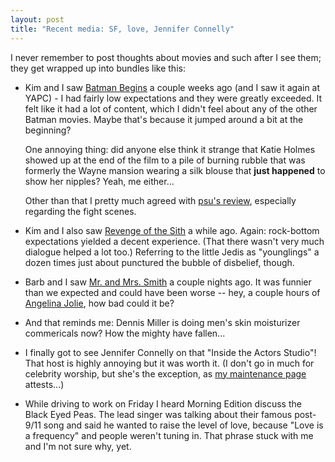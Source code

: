 ```yaml
---
layout: post
title: "Recent media: SF, love, Jennifer Connelly"
---
```




<p>I never remember to post thoughts about movies and such after I see them; they get wrapped up into bundles like this:</p>

<p><ul>
 <li>Kim and I saw <a href="http://imdb.com/title/tt0372784/">Batman Begins</a> a couple weeks ago (and I saw it again at YAPC) - I had fairly low expectations and they were greatly exceeded. It felt like it had a lot of content, which I didn't feel about any of the other Batman movies. Maybe that's because it jumped around a bit at the beginning? 

<p>One annoying thing: did anyone else think it strange that Katie Holmes showed up at the end of the film to a pile of burning rubble that was formerly the Wayne mansion wearing a silk blouse that <b>just happened</b> to show her nipples? Yeah, me either...</p>

<p>Other than that I pretty much agreed with <a href="http://www.tgr.com/weblog/archives/000387.html">psu's review</a>, especially regarding the fight scenes.
</li>

<p><li>Kim and I also saw <a href="http://imdb.com/title/tt0121766/">Revenge of the Sith</a> a while ago. Again: rock-bottom expectations yielded a decent experience. (That there wasn't very much dialogue helped a lot too.) Referring to the little Jedis as "younglings" a dozen times just about punctured the bubble of disbelief, though.</li> 

<p><li>Barb and I saw <a href="http://imdb.com/title/tt0356910/">Mr. and Mrs. Smith</a> a couple nights ago. It was funnier than we expected and could have been worse -- hey, a couple hours of <a href="http://archive.salon.com/ent/feature/2005/06/11/angelina_jolie/">Angelina Jolie</a>, how bad could it be?</li>

<p><li>And that reminds me: Dennis Miller is doing men's skin moisturizer commericals now? How the mighty have fallen...</li>

<p><li>I finally got to see Jennifer Connelly on that "Inside the Actors Studio"! That host is highly annoying but it was worth it. (I don't go  in much for celebrity worship, but she's the exception, as <a href="http://www.cwinters.com/maintenance.html">my maintenance page</a> attests...)</li>

<p><li>While driving to work on Friday I heard Morning Edition discuss the Black Eyed Peas. The lead singer was talking about their famous post-9/11 song and said he wanted to raise the level of love, because "Love is a frequency" and people weren't tuning in. That phrase stuck with me and I'm not sure why, yet.</li>

<p></ul>


